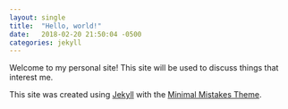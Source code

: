 ```yaml
---
layout: single
title:  "Hello, world!"
date:   2018-02-20 21:50:04 -0500
categories: jekyll
---
```


Welcome to my personal site! This site will be used to discuss things that interest me.

This site was created using [Jekyll](https://jekyllrb.com/) with the
[Minimal Mistakes Theme](https://mmistakes.github.io/minimal-mistakes/).
